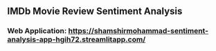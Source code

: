 ## IMDb Movie Review Sentiment Analysis
### Web Application: https://shamshirmohammad-sentiment-analysis-app-hgih72.streamlitapp.com/
